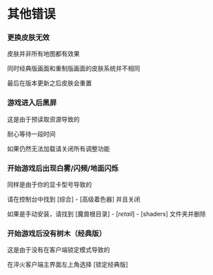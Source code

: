 # 其他错误

### 更换皮肤无效

皮肤并非所有地图都有效果

同时经典版画面和重制版画面的皮肤系统并不相同

最后在版本更新之后皮肤会重置    

### 游戏进入后黑屏

这是由于预读取资源导致的

耐心等待一段时间

如果仍然无法加载请关闭所有调整功能

### 开始游戏后出现白雾/闪频/地面闪烁

同样是由于你的显卡型号导致的

请在控制台中找到 \[综合\] - \[高级着色器\] 并且关闭

如果是手动安装，请找到 \[魔兽根目录\] - \[_retail_\] - \[shaders\] 文件夹并删除

### 开始游戏后没有树木（经典版）

这是由于没有在客户端锁定模式导致的

在淬火客户端主界面左上角选择 \[锁定经典版\]


